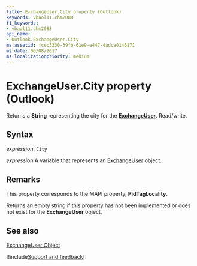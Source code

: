```yaml
---
title: ExchangeUser.City property (Outlook)
keywords: vbaol11.chm2088
f1_keywords:
- vbaol11.chm2088
api_name:
- Outlook.ExchangeUser.City
ms.assetid: fcec3330-39fb-61e9-e447-4adca0146171
ms.date: 06/08/2017
ms.localizationpriority: medium
---
```



# ExchangeUser.City property (Outlook)

Returns a **String** representing the city for the **[ExchangeUser](Outlook.ExchangeUser.md)**. Read/write.


## Syntax

_expression_. `City`

_expression_ A variable that represents an [ExchangeUser](Outlook.ExchangeUser.md) object.


## Remarks

This property corresponds to the MAPI property, **PidTagLocality**.

 Returns an empty string if this property has not been implemented or does not exist for the **ExchangeUser** object.


## See also


[ExchangeUser Object](Outlook.ExchangeUser.md)

[!include[Support and feedback](~/includes/feedback-boilerplate.md)]